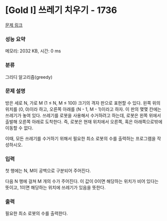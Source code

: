 # [Gold I] 쓰레기 치우기 - 1736 

[문제 링크](https://www.acmicpc.net/problem/1736) 

### 성능 요약

메모리: 2032 KB, 시간: 0 ms

### 분류

그리디 알고리즘(greedy)

### 문제 설명

<p>방은 세로 N, 가로 M (1 ≤ N, M ≤ 100) 크기의 격자 판으로 표현할 수 있다. 왼쪽 위의 위치를 (0, 0)이라 하고, 오른쪽 아래를 (N - 1, M - 1)이라고 하자. 이 판의 몇몇 칸에는 쓰레기가 놓여 있다. 쓰레기를 로봇을 사용해서 수거하려고 하는데, 로봇은 왼쪽 위에서 출발해 오른쪽 아래로 도착한다. 즉, 로봇은 현재 위치에서 오른쪽, 혹은 아래쪽으로밖에 이동할 수 없다.</p>

<p>이때, 모든 쓰레기를 수거하기 위해서 필요한 최소 로봇의 수를 출력하는 프로그램을 작성하시오.</p>

### 입력 

 <p>첫 행에는 N, M이 공백으로 구분되어 주어진다.</p>

<p>다음 N 행에 걸쳐 M 개의 수가 주어진다. 이 값이 0이면 해당하는 위치가 비어 있다는 뜻이고, 1이면 해당하는 위치에 쓰레기가 있음을 뜻한다.</p>

### 출력 

 <p>필요한 최소 로봇의 수를 출력한다.</p>

